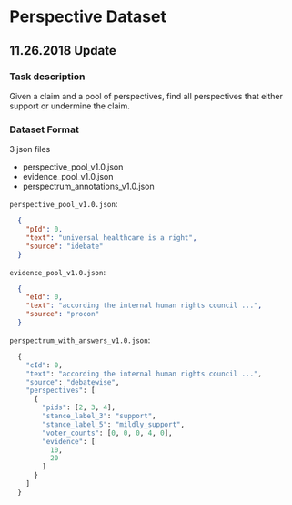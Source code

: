 # Perspective Dataset

## 11.26.2018 Update 
### Task description
Given a claim and a pool of perspectives, find all perspectives that either support or undermine the claim.
### Dataset Format
3 json files 
- perspective_pool_v1.0.json
- evidence_pool_v1.0.json
- perspectrum_annotations_v1.0.json


`perspective_pool_v1.0.json`:
```json
  {
    "pId": 0,
    "text": "universal healthcare is a right",
    "source": "idebate"
  }

```

`evidence_pool_v1.0.json`:
```json
  {
    "eId": 0,
    "text": "according the internal human rights council ...",
    "source": "procon"
  }

```

`perspectrum_with_answers_v1.0.json`: 
```python
  {
    "cId": 0,
    "text": "according the internal human rights council ...",
    "source": "debatewise",
    "perspectives": [
      {
        "pids": [2, 3, 4],
        "stance_label_3": "support",
        "stance_label_5": "mildly_support",
        "voter_counts": [0, 0, 0, 4, 0],  
        "evidence": [
          10,
          20
        ]
      }
    ]
  }

```